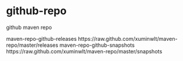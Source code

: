 # github-repo
github maven repo

<repositories>
        <repository>
            <id>maven-repo-github-releases</id>
            <url>https://raw.github.com/xuminwlt/maven-repo/master/releases</url>
        </repository>
        <repository>
            <id>maven-repo-github-snapshots</id>
            <url>https://raw.github.com/xuminwlt/maven-repo/master/snapshots</url>
        </repository>
    </repositories>
